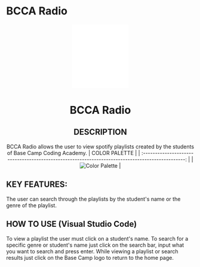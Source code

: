 # BCCA Radio

<div align="center">
  <img style="width: 30%;" src="./app/static/images/base_camp_logo.jpg" alt="project logo">  
  
  # **BCCA Radio**
   
  ## **DESCRIPTION**
  BCCA Radio allows the user to view spotify playlists created by the students of Base Camp Coding Academy.
|                                           COLOR PALETTE                                           |
| :-----------------------------------------------------------------------------------------------: |
| <img style="width: 50%; height: 10%" src="./app/static/images/color palatte" alt="Color Palette"> |

</div>

## **KEY FEATURES:**

The user can search through the playlists by the student's name or the genre of the playlist.

## **HOW TO USE (Visual Studio Code)**

To view a playlist the user must click on a student's name. To search for a specific genre or student's name just click on the search bar, input what you want to search and press enter. While viewing a playlist or search results just click on the Base Camp logo to return to the home page.
